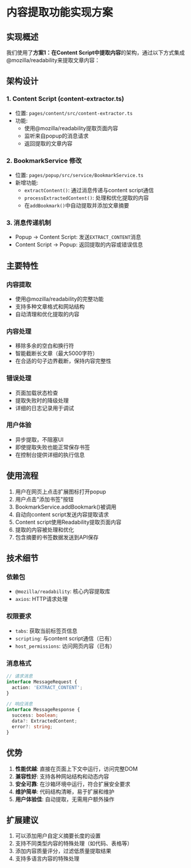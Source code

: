 # 内容提取功能实现方案

## 实现概述

我们使用了**方案1：在Content Script中提取内容**的架构，通过以下方式集成@mozilla/readability来提取文章内容：

## 架构设计

### 1. Content Script (content-extractor.ts)
- 位置: `pages/content/src/content-extractor.ts`
- 功能: 
  - 使用@mozilla/readability提取页面内容
  - 监听来自popup的消息请求
  - 返回提取的文章内容

### 2. BookmarkService 修改
- 位置: `pages/popup/src/service/BookmarkService.ts`
- 新增功能:
  - `extractContent()`: 通过消息传递与content script通信
  - `processExtractedContent()`: 处理和优化提取的内容
  - 在`addBookmark()`中自动提取并添加文章摘要

### 3. 消息传递机制
- Popup -> Content Script: 发送`EXTRACT_CONTENT`消息
- Content Script -> Popup: 返回提取的内容或错误信息

## 主要特性

### 内容提取
- 使用@mozilla/readability的完整功能
- 支持多种文章格式和网站结构
- 自动清理和优化提取的内容

### 内容处理
- 移除多余的空白和换行符
- 智能截断长文章（最大5000字符）
- 在合适的句子边界截断，保持内容完整性

### 错误处理
- 页面加载状态检查
- 提取失败时的降级处理
- 详细的日志记录用于调试

### 用户体验
- 异步提取，不阻塞UI
- 即使提取失败也能正常保存书签
- 在控制台提供详细的执行信息

## 使用流程

1. 用户在网页上点击扩展图标打开popup
2. 用户点击"添加书签"按钮
3. BookmarkService.addBookmark()被调用
4. 自动向content script发送内容提取请求
5. Content script使用Readability提取页面内容
6. 提取的内容被处理和优化
7. 包含摘要的书签数据发送到API保存

## 技术细节

### 依赖包
- `@mozilla/readability`: 核心内容提取库
- `axios`: HTTP请求处理

### 权限要求
- `tabs`: 获取当前标签页信息
- `scripting`: 与content script通信（已有）
- `host_permissions`: 访问网页内容（已有）

### 消息格式
```typescript
// 请求消息
interface MessageRequest {
  action: 'EXTRACT_CONTENT';
}

// 响应消息
interface MessageResponse {
  success: boolean;
  data?: ExtractedContent;
  error?: string;
}
```

## 优势

1. **性能优越**: 直接在页面上下文中运行，访问完整DOM
2. **兼容性好**: 支持各种网站结构和动态内容
3. **安全可靠**: 在沙箱环境中运行，符合扩展安全要求
4. **维护简单**: 代码结构清晰，易于扩展和维护
5. **用户体验佳**: 自动提取，无需用户额外操作

## 扩展建议

1. 可以添加用户自定义摘要长度的设置
2. 支持不同类型内容的特殊处理（如代码、表格等）
3. 添加内容质量评分，过滤低质量提取结果
4. 支持多语言内容的特殊处理
